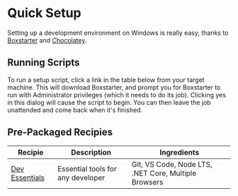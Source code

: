 # Quick Setup

Setting up a development environment on Windows is really easy, thanks to [Boxstarter](http://boxstarter.org) and [Chocolatey](http://chocolatey.org).

## Running Scripts

To run a setup script, click a link in the table below from your target machine. This will download Boxstarter, and prompt you for Boxstarter to run with Administrator privileges (which it needs to do its job). Clicking yes in this dialog will cause the script to begin. You can then leave the job unattended and come back when it's finished.

## Pre-Packaged Recipies

| Recipie | Description | Ingredients |
--|--|--
[Dev Essentials]() | Essential tools for any developer | Git, VS Code, Node LTS, .NET Core, Multiple Browsers